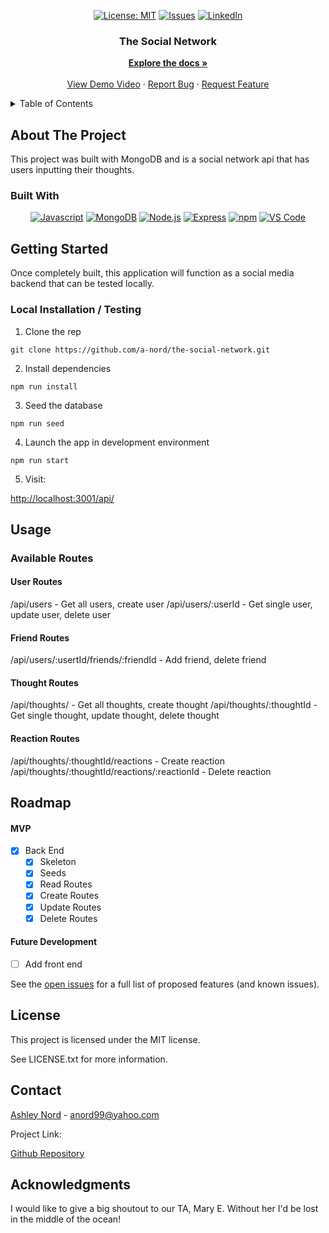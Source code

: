 <div align="center">

  <!-- Add badges using the following format: -->
  <!-- ![Name](urlToShieldHere)(urlToGithubHere) -->

[![License: MIT](https://img.shields.io/badge/License-MIT-pink.svg)](https://opensource.org/licenses/MIT)
[![Issues](https://img.shields.io/github/issues/a-nord/the-social-network.svg?style=plastic&logo=appveyor)](https://github.com/a-nord/the-social-network/issues)
[![LinkedIn](https://img.shields.io/badge/-LinkedIn-black.svg?style=plastic&logo=appveyor&logo=linkedin&colorB=555)](https://linkedin.com/in/ashleynord)

</div>

<!-- PROJECT LOGO -->

<div align="center">

  <h3 align="center">The Social Network</h3>

  <p align="center">
    <a href="https://github.com/a-nord/the-social-network"><strong>Explore the docs »</strong></a>
    <br />
    <br />
    <a href="#usage">View Demo Video</a>
    ·
    <a href="https://github.com/a-nord/the-social-network/issues">Report Bug</a>
    ·
    <a href="https://github.com/a-nord/the-social-network/issues">Request Feature</a>

  </p>
</div>

<!-- TABLE OF CONTENTS -->
<details>
  <summary>Table of Contents</summary>
  <ol>
    <li>
      <a href="#about-the-project">About The Project</a>
      <ul>
        <li><a href="#built-with">Built With</a></li>
      </ul>
    </li>
    <li>
      <a href="#getting-started">Getting Started</a>
      <ul>
        <li><a href="#installation">Installation</a></li>
      </ul>
    </li>
    <li><a href="#usage">Usage</a></li>
    <li><a href="#roadmap">Roadmap</a></li>
    <li><a href="#license">License</a></li>
    <li><a href="#contact">Contact</a></li>
    <li><a href="#acknowledgments">Acknowledgments</a></li>
  </ol>
</details>

<!-- ABOUT THE PROJECT -->

## About The Project

<!-- Add screenshots using the following format: -->
<!-- ![Screenshot alt description](directPathOfScreenshots) -->

This project was built with MongoDB and is a social network api that has users inputting their thoughts.

### Built With

<div align="center">

[![Javascript](https://img.shields.io/badge/Language-JavaScript-ff0000?style=plastic&logo=JavaScript&logoWidth=10)](https://javascript.info/)
[![MongoDB](https://img.shields.io/badge/Database-MongoDB-80ff00?style=plastic&logo=MongoDB&logoWidth=10)](https://www.mongodb.com/home)
[![Node.js](https://img.shields.io/badge/Framework-Node.js-ff0000?style=plastic&logo=Node.js&logoWidth=10)](https://nodejs.org/en/)
[![Express](https://img.shields.io/badge/Framework-Express-80ff00?style=plastic&logo=Express&logoWidth=10)](https://expressjs.com/)
[![npm](https://img.shields.io/badge/Tools-npm-ff0000?style=plastic&logo=npm&logoWidth=10)](https://www.npmjs.com/)
[![VS Code](https://img.shields.io/badge/IDE-VSCode-ff0000?style=plastic&logo=VisualStudioCode&logoWidth=10)](https://code.visualstudio.com/docs)

</div>

<!-- GETTING STARTED -->

## Getting Started

Once completely built, this application will function as a social media backend that can be tested locally.

### Local Installation / Testing

1. Clone the rep

```
git clone https://github.com/a-nord/the-social-network.git
```

2. Install dependencies

```
npm run install
```

3. Seed the database

```
npm run seed
```

4. Launch the app in development environment

```
npm run start
```

5. Visit:

[http://localhost:3001/api/](http://localhost:3001/api/)

<!-- USAGE EXAMPLES -->

## Usage

### Available Routes

#### User Routes

/api/users - Get all users, create user
/api/users/:userId - Get single user, update user, delete user

#### Friend Routes

/api/users/:usertId/friends/:friendId - Add friend, delete friend

#### Thought Routes

/api/thoughts/ - Get all thoughts, create thought
/api/thoughts/:thoughtId - Get single thought, update thought, delete thought

#### Reaction Routes

/api/thoughts/:thoughtId/reactions - Create reaction
/api/thoughts/:thoughtId/reactions/:reactionId - Delete reaction

<!-- ROADMAP -->

## Roadmap

#### MVP

- [x] Back End
  - [x] Skeleton
  - [x] Seeds
  - [x] Read Routes
  - [x] Create Routes
  - [x] Update Routes
  - [x] Delete Routes

#### Future Development

- [ ] Add front end

See the [open issues](https://github.com/a-nord/the-social-network/issues) for a full list of proposed features (and known issues).

<!-- LICENSE -->

## License

This project is licensed under the MIT license.

See LICENSE.txt for more information.

<!-- CONTACT -->

## Contact

[Ashley Nord](https://github.com/a-nord/) - anord99@yahoo.com

Project Link:

[Github Repository](https://github.com/a-nord/the-social-network)

<!-- ACKNOWLEDGMENTS -->

## Acknowledgments

I would like to give a big shoutout to our TA, Mary E.  Without her I'd be lost in the middle of the ocean!
